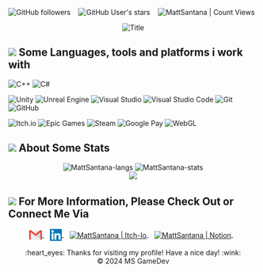 <img alt="GitHub followers" src="https://img.shields.io/github/followers/MattSantana?style=social"> &nbsp;&nbsp; <img alt="GitHub User's stars" src="https://img.shields.io/github/stars/MattSantana?style=social"> &nbsp;&nbsp; <img alt="MattSantana | Count Views" src="https://enemo786q3svfle.m.pipedream.net" />

<div align="center">
  <img src="https://readme-typing-svg.herokuapp.com?font=FiraCode+Daughter&color=%2338C2FF&size=100&center=true&vCenter=true&height=150&width=2800&lines=Heyyy!!+What's+up?!;I'm+Matheus+Santana+and+i'm+a+Game+Developer!!!+%3C3;It's+a+pleasure+to+meet+you!;Welcome+to+my+Github+profile!" alt="Title"></img>
</div>


## <img src="https://media2.giphy.com/media/QssGEmpkyEOhBCb7e1/giphy.gif?cid=ecf05e47a0n3gi1bfqntqmob8g9aid1oyj2wr3ds3mg700bl&rid=giphy.gif" width="50px"> Some Languages, tools and platforms i work with
![C++](https://img.shields.io/badge/c++-%2300599C.svg?style=for-the-badge&logo=c%2B%2B&logoColor=white) ![C#](https://img.shields.io/badge/c%23-%23239120.svg?style=for-the-badge&logo=csharp&logoColor=white)

![Unity](https://img.shields.io/badge/unity-%23000000.svg?style=for-the-badge&logo=unity&logoColor=white) ![Unreal Engine](https://img.shields.io/badge/unrealengine-%23313131.svg?style=for-the-badge&logo=unrealengine&logoColor=white) 	![Visual Studio](https://img.shields.io/badge/Visual%20Studio-5C2D91.svg?style=for-the-badge&logo=visual-studio&logoColor=white) ![Visual Studio Code](https://img.shields.io/badge/Visual%20Studio%20Code-0078d7.svg?style=for-the-badge&logo=visual-studio-code&logoColor=white) ![Git](https://img.shields.io/badge/git-%23F05033.svg?style=for-the-badge&logo=git&logoColor=white) ![GitHub](https://img.shields.io/badge/github-%23121011.svg?style=for-the-badge&logo=github&logoColor=white)

![Itch.io](https://img.shields.io/badge/Itch-%23FF0B34.svg?style=for-the-badge&logo=Itch.io&logoColor=white)  ![Epic Games](https://img.shields.io/badge/epicgames-%23313131.svg?style=for-the-badge&logo=epicgames&logoColor=white) ![Steam](https://img.shields.io/badge/steam-%23000000.svg?style=for-the-badge&logo=steam&logoColor=white) ![Google Pay](https://img.shields.io/badge/GooglePay-%233780F1.svg?style=for-the-badge&logo=Google-Pay&logoColor=white) ![WebGL](https://img.shields.io/badge/WebGL-990000?logo=webgl&logoColor=white&style=for-the-badge)


## <img src="https://media0.giphy.com/media/cNZqrH5IzOG0xrlWks/giphy.gif?cid=ecf05e47map255q427en9uprqc1sb0unjq5k4fnqg5pmhhs4&rid=giphy.gif&ct=s" width="50px"> About Some Stats
<div align="center">
<img height="150em" src="https://github-readme-stats.vercel.app/api/top-langs/?username=MattSantana&layout=compact&show_icon=true&theme=algolia" alt="MattSantana-langs"/>
<img height="150em" src="https://github-readme-stats.vercel.app/api/?username=MattSantana&layout=compact&show_icon=true&theme=algolia" alt="MattSantana-stats"/>
</div>
<div align="center">
    <img src="https://github-readme-streak-stats.herokuapp.com/?user=MattSantana&theme=algolia&background=0d1117&hide_border=true" />
</div>


## <img src='https://raw.githubusercontent.com/ShahriarShafin/ShahriarShafin/main/Assets/handshake.gif' width="80px"> For More Information, Please Check Out or Connect Me Via
<p align="center">
  <a href="mailto:msantana.oliveira22@gmail.com" >
    <img align="center" alt="MattSantana | Gmail" width="26px" src="https://github.com/SatYu26/SatYu26/blob/master/Assets/Gmail.svg"/>
  </a> &nbsp;&nbsp;
  
  <a href="https://www.linkedin.com/in/santanamatt//" target="_blank">
    <img align="center" alt="MattSantana | Linkedin" width="24px" src="https://github.com/SatYu26/SatYu26/blob/master/Assets/Linkedin.svg" />
  </a> &nbsp;&nbsp;

  <a href="https://mattsantana.itch.io/" target="_blank">
    <img align="center" alt="MattSantana | Itch-Io" width="24px" src="https://cdn2.steamgriddb.com/icon/a72437afb97803a6acb5420ef8b8a90f.png" />
  </a> &nbsp;&nbsp;

  <a href="https://matunitydev.notion.site/Matheus-Santana-783d7399f93247ff864b58469051ba1f?pvs=74" target="_blank">
    <img align="center" alt="MattSantana | Notion" width="24px" src="https://upload.wikimedia.org/wikipedia/commons/4/45/Notion_app_logo.png" />
  </a> &nbsp;&nbsp;

<p> 

<div align="center">
  :heart_eyes: Thanks for visiting my profile! Have a nice day! :wink: <br/>
  &copy; 2024 MS GameDev
</div>


  
